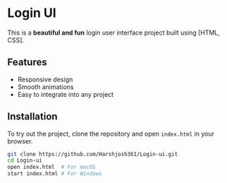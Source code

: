 # Login UI

This is a **beautiful and fun** login user interface project built using [HTML, CSS].

## Features

- Responsive design
- Smooth animations
- Easy to integrate into any project

## Installation

To try out the project, clone the repository and open `index.html` in your browser.

```bash
git clone https://github.com/Harshjosh361/Login-ui.git
cd Login-ui
open index.html  # For macOS
start index.html # For Windows
